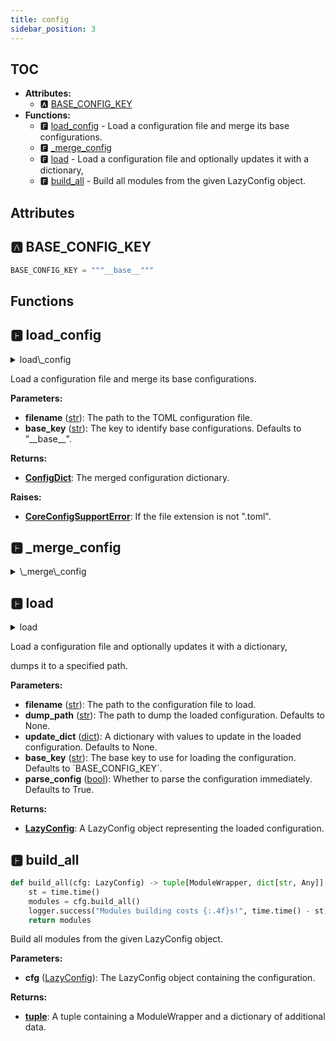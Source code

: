 ```yaml
---
title: config
sidebar_position: 3
---
```


## TOC

- **Attributes:**
  - 🅰 [BASE\_CONFIG\_KEY](#🅰-base_config_key)
- **Functions:**
  - 🅵 [load\_config](#🅵-load_config) - Load a configuration file and merge its base configurations.
  - 🅵 [\_merge\_config](#🅵-_merge_config)
  - 🅵 [load](#🅵-load) - Load a configuration file and optionally updates it with a dictionary,
  - 🅵 [build\_all](#🅵-build_all) - Build all modules from the given LazyConfig object.

## Attributes

## 🅰 BASE\_CONFIG\_KEY

```python
BASE_CONFIG_KEY = """__base__"""
```


## Functions

## 🅵 load\_config

<details>

<summary>load\_config</summary>
```python
def load_config(filename: str, base_key: str = "__base__") -> ConfigDict:
    logger.info(f"load_config {filename}")
    ext = os.path.splitext(filename)[-1]
    path = os.path.dirname(filename)
    if ext != ".toml":
        raise CoreConfigSupportError(
            f"Only support `toml` files for now, but got {filename}"
        )
    config = toml.load(filename, ConfigDict)
    base_cfgs = [
        load_config(os.path.join(path, i), base_key)
        for i in config.pop(base_key, [])
    ]
    base_cfg = ConfigDict()
    for c in base_cfgs:
        _merge_config(base_cfg, c)
    _merge_config(base_cfg, config)
    return base_cfg
```

</details>


Load a configuration file and merge its base configurations.

**Parameters:**

- **filename** ([str](https://docs.python.org/3/library/stdtypes.html#text-sequence-type-str)): The path to the TOML configuration file.
- **base_key** ([str](https://docs.python.org/3/library/stdtypes.html#text-sequence-type-str)): The key to identify base configurations.
Defaults to "\_\_base\_\_".

**Returns:**

- **[ConfigDict](parse#🅲-configdict)**: The merged configuration dictionary.

**Raises:**

- **[CoreConfigSupportError](../-exceptions#🅲-coreconfigsupporterror)**: If the file extension is not ".toml".
## 🅵 \_merge\_config

<details>

<summary>\_merge\_config</summary>
```python
def _merge_config(base_cfg: ConfigDict, new_cfg: dict) -> None:
    for k, v in new_cfg.items():
        if k in base_cfg and isinstance(v, dict):
            _merge_config(base_cfg[k], v)
        else:
            base_cfg[k] = v
```

</details>

## 🅵 load

<details>

<summary>load</summary>
```python
def load(
    filename: str,
    *,
    dump_path: str | None = None,
    update_dict: dict[str, Any] | None = None,
    base_key: str = BASE_CONFIG_KEY,
    parse_config: bool = True
) -> LazyConfig:
    st = time.time()
    load_registries()
    config = load_config(filename, base_key)
    if update_dict:
        _merge_config(config, update_dict)
    logger.success("Config loading cost {:.4f}s!", time.time() - st)
    if dump_path:
        config.dump(dump_path)
    logger.info("Loaded configs:")
    logger.info(config)
    lazy_config = LazyConfig(config)
    if parse_config:
        lazy_config.parse()
    return lazy_config
```

</details>


Load a configuration file and optionally updates it with a dictionary,

dumps it to a specified path.

**Parameters:**

- **filename** ([str](https://docs.python.org/3/library/stdtypes.html#text-sequence-type-str)): The path to the configuration file to load.
- **dump_path** ([str](https://docs.python.org/3/library/stdtypes.html#text-sequence-type-str)): The path to dump the loaded configuration.
Defaults to None.
- **update_dict** ([dict](https://docs.python.org/3/library/stdtypes.html#mapping-types-dict)): A dictionary with values to update in
the loaded configuration. Defaults to None.
- **base_key** ([str](https://docs.python.org/3/library/stdtypes.html#text-sequence-type-str)): The base key to use for loading the configuration.
Defaults to \`BASE\_CONFIG\_KEY\`.
- **parse_config** ([bool](https://docs.python.org/3/library/stdtypes.html#boolean-values)): Whether to parse the configuration immediately.
Defaults to True.

**Returns:**

- **[LazyConfig](lazy-config#🅲-lazyconfig)**: A LazyConfig object representing the loaded configuration.
## 🅵 build\_all

```python
def build_all(cfg: LazyConfig) -> tuple[ModuleWrapper, dict[str, Any]]:
    st = time.time()
    modules = cfg.build_all()
    logger.success("Modules building costs {:.4f}s!", time.time() - st)
    return modules
```

Build all modules from the given LazyConfig object.

**Parameters:**

- **cfg** ([LazyConfig](lazy-config#🅲-lazyconfig)): The LazyConfig object containing the configuration.

**Returns:**

- **[tuple](https://docs.python.org/3/library/stdtypes.html#tuples)**: A tuple containing a ModuleWrapper and a dictionary of additional data.
